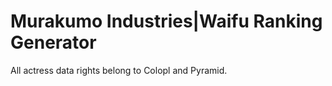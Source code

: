 # Murakumo Industries|Waifu Ranking Generator

All actress data rights belong to Colopl and Pyramid.